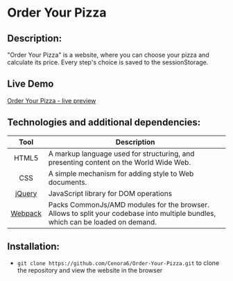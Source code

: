 # Order Your Pizza

## Description:
"Order Your Pizza" is a website, where you can choose your pizza and calculate its price. Every step's choice is saved to the sessionStorage.

## Live Demo
[Order Your Pizza - live preview](https://cenora6.github.io/Order-Your-Pizza/)

## Technologies and additional dependencies:

| Tool | Description |
| :-------------:|--------------|
| HTML5 | A markup language used for structuring, and presenting content on the World Wide Web. |
| CSS | A simple mechanism for adding style to Web documents. |
| [jQuery](https://www.npmjs.com/package/jquery) | JavaScript library for DOM operations |
| [Webpack](https://www.npmjs.com/package/webpack) | Packs CommonJs/AMD modules for the browser. Allows to split your codebase into multiple bundles, which can be loaded on demand.  |

## Installation:

-  ```git clone https://github.com/Cenora6/Order-Your-Pizza.git``` to clone the repository and view the website in the browser

